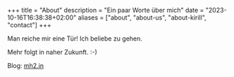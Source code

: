 +++
title = "About"
description = "Ein paar Worte über mich"
date = "2023-10-16T16:38:38+02:00"
aliases = ["about", "about-us", "about-kirill", "contact"]
+++

Man reiche mir eine Tür!
Ich beliebe zu gehen.

Mehr folgt in naher Zukunft. :-)

Blog: [mh2.in](https://mh2.in)
